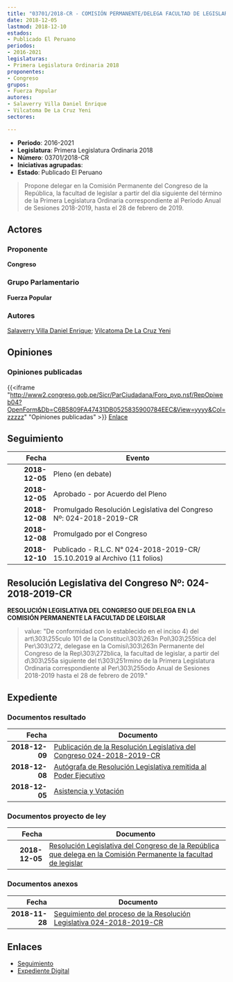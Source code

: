 ```yaml
---
title: "03701/2018-CR - COMISIÓN PERMANENTE/DELEGA FACULTAD DE LEGISLAR.."
date: 2018-12-05
lastmod: 2018-12-10
estados:
- Publicado El Peruano
periodos:
- 2016-2021
legislaturas:
- Primera Legislatura Ordinaria 2018
proponentes:
- Congreso
grupos:
- Fuerza Popular
autores:
- Salaverry Villa Daniel Enrique
- Vilcatoma De La Cruz Yeni
sectores:

---
```

- **Periodo**: 2016-2021
- **Legislatura**: Primera Legislatura Ordinaria 2018
- **Número**: 03701/2018-CR
- **Iniciativas agrupadas**: 
- **Estado**: Publicado El Peruano

> Propone delegar en la Comisión Permanente del Congreso de la República, la facultad de legislar a partir del día siguiente del término de la Primera Legislatura Ordinaria correspondiente al Período Anual de Sesiones 2018-2019, hasta el 28 de febrero de 2019.


## Actores

### Proponente

**Congreso**

### Grupo Parlamentario

**Fuerza Popular**

### Autores

[Salaverry Villa Daniel Enrique](mailto:mailto:dsalaverry@congreso.gob.pe); [Vilcatoma De La Cruz Yeni](mailto:mailto:yvilcatoma@congreso.gob.pe)

## Opiniones

### Opiniones publicadas

{{<iframe "http://www2.congreso.gob.pe/Sicr/ParCiudadana/Foro_pvp.nsf/RepOpiweb04?OpenForm&Db=C6B5809FA47431DB0525835900784EEC&View=yyyy&Col=zzzzz" "Opiniones publicadas" >}}
[Enlace](http://www2.congreso.gob.pe/Sicr/ParCiudadana/Foro_pvp.nsf/RepOpiweb04?OpenForm&Db=C6B5809FA47431DB0525835900784EEC&View=yyyy&Col=zzzzz)


## Seguimiento

| Fecha | Evento |
|------:|--------|
| **2018-12-05** | Pleno (en debate) |
| **2018-12-05** | Aprobado - por Acuerdo del Pleno |
| **2018-12-08** | Promulgado Resolución Legislativa del Congreso Nº: 024-2018-2019-CR |
| **2018-12-08** | Promulgado por el Congreso |
| **2018-12-10** | Publicado - R.L.C. N° 024-2018-2019-CR/ 15.10.2019 al Archivo (11 folios) |

## Resolución Legislativa del Congreso Nº: 024-2018-2019-CR

**RESOLUCIÓN LEGISLATIVA DEL CONGRESO QUE DELEGA EN LA COMISIÓN PERMANENTE LA FACULTAD DE LEGISLAR**

> value: "De conformidad con lo establecido en el inciso 4) del art\303\255culo 101 de la Constituci\303\263n Pol\303\255tica del Per\303\272, delegase en la Comisi\303\263n Permanente del Congreso de la Rep\303\272blica, la facultad de legislar, a partir del d\303\255a siguiente del t\303\251rmino de la Primera Legislatura Ordinaria correspondiente al Per\303\255odo Anual de Sesiones 2018-2019 hasta el 28 de febrero de 2019."


## Expediente

### Documentos resultado

| Fecha | Documento |
|------:|-----------|
| **2018-12-09** | [Publicación de la Resolución Legislativa del Congreso 024-2018-2019-CR](http://www.leyes.congreso.gob.pe/Documentos/2016_2021/Resolucion_del_Congreso/RLC-024-2018-2019-CR.pdf) |
| **2018-12-08** | [Autógrafa de Resolución Legislativa remitida al Poder Ejecutivo](http://www.leyes.congreso.gob.pe/Documentos/2016_2021/Autografas/Ley_y_de_Resolucion_Legislativa/AU03701081218.pdf) |
| **2018-12-05** | [Asistencia y Votación](http://www.leyes.congreso.gob.pe/Documentos/2016_2021/Asistencia_y_Votacion/Proyectos_de_Ley/AV0370120181205..pdf) |

### Documentos proyecto de ley

| Fecha | Documento |
|------:|-----------|
| **2018-12-05** | [Resolución Legislativa del Congreso de la República que delega en la Comisión Permanente la facultad de legislar](http://www.leyes.congreso.gob.pe/Documentos/2016_2021/Proyectos_de_Ley_y_de_Resoluciones_Legislativas/PL0370120181205..pdf) |

### Documentos anexos

| Fecha | Documento |
|------:|-----------|
| **2018-11-28** | [Seguimiento del proceso de la Resolución Legislativa 024-2018-2019-CR](http://www.leyes.congreso.gob.pe/Documentos/2016_2021/Oficios/Congresistas/OFICIO-129-2018-EBE-CR.pdf) |

## Enlaces

- [Seguimiento](http://www2.congreso.gob.pe/Sicr/TraDocEstProc/CLProLey2016.nsf/f7fff46988ca05b1052578e100829cc7/5c3e411a75b55edc0525835a0059981b?OpenDocument)
- [Expediente Digital](http://www2.congreso.gob.pe/Sicr/TraDocEstProc/Expvirt_2011.nsf/visbusqptramdoc1621/03701?opendocument)

